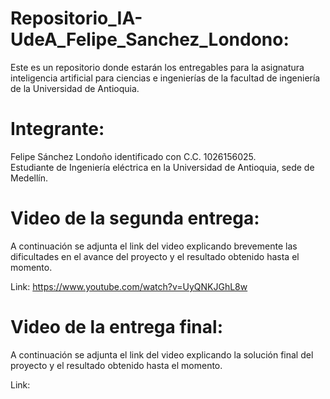 # Repositorio_IA-UdeA_Felipe_Sanchez_Londono:
Este es un repositorio  donde estarán los entregables para la asignatura inteligencia artificial para ciencias e ingenierías de la facultad de ingeniería de la Universidad de Antioquia.

# Integrante:
Felipe Sánchez Londoño identificado con    C.C. 1026156025.      
Estudiante de Ingeniería eléctrica en la Universidad de Antioquia, sede de Medellín.

# Video de la segunda entrega:
A continuación se adjunta el link del video explicando brevemente las dificultades en el avance del proyecto y el resultado obtenido hasta el momento.

Link: https://www.youtube.com/watch?v=UyQNKJGhL8w

# Video de la entrega final:
A continuación se adjunta el link del video explicando la solución final del proyecto y el resultado obtenido hasta el momento.

Link: 
